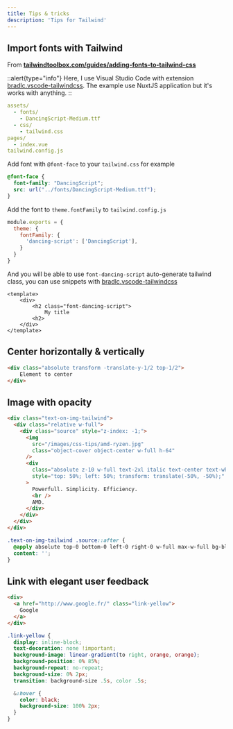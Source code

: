 ```yaml
---
title: Tips & tricks
description: 'Tips for Tailwind'
---
```


## Import fonts with Tailwind

From [**tailwindtoolbox.com/guides/adding-fonts-to-tailwind-css**](https://www.tailwindtoolbox.com/guides/adding-fonts-to-tailwind-css)

::alert{type="info"}
Here, I use Visual Studio Code with extension [bradlc.vscode-tailwindcss](https://marketplace.visualstudio.com/items?itemName=bradlc.vscode-tailwindcss). The example use NuxtJS application but it's works with anything.
::

```yaml
assets/
  - fonts/
    - DancingScript-Medium.ttf
  - css/
    - tailwind.css
pages/
  - index.vue
tailwind.config.js
```
Add font with `@font-face` to your `tailwind.css` for example

```css [assets/css/tailwind.css]
@font-face {
  font-family: "DancingScript";
  src: url("../fonts/DancingScript-Medium.ttf");
}
```

Add the font to `theme.fontFamily` to `tailwind.config.js`

```js [tailwind.config.js]
module.exports = {
  theme: {
    fontFamily: {
      'dancing-script': ['DancingScript'],
    }
  }
}
```

And you will be able to use `font-dancing-script` auto-generate tailwind class, you can use snippets with [bradlc.vscode-tailwindcss](https://marketplace.visualstudio.com/items?itemName=bradlc.vscode-tailwindcss)

```vue [pages/index.vue]
<template>
    <div>
        <h2 class="font-dancing-script">
            My title
        <h2>
    </div>
</template>
```

## Center horizontally & vertically

```html
<div class="absolute transform -translate-y-1/2 top-1/2">
    Element to center
</div>
```

## Image with opacity

```html
<div class="text-on-img-tailwind">
  <div class="relative w-full">
    <div class="source" style="z-index: -1;">
      <img
        src="/images/css-tips/amd-ryzen.jpg"
        class="object-cover object-center w-full h-64"
      />
      <div
        class="absolute z-10 w-full text-2xl italic text-center text-white"
        style="top: 50%; left: 50%; transform: translate(-50%, -50%);"
      >
        Powerfull. Simplicity. Efficiency.
        <br />
        AMD.
      </div>
    </div>
  </div>
</div>
```

```css
.text-on-img-tailwind .source::after {
  @apply absolute top-0 bottom-0 left-0 right-0 w-full max-w-full bg-black bg-opacity-75;
  content: '';
}
```

## Link with elegant user feedback

```html
<div>
  <a href="http://www.google.fr/" class="link-yellow">
    Google
  </a>
</div>
```

```scss
.link-yellow {
  display: inline-block;
  text-decoration: none !important;
  background-image: linear-gradient(to right, orange, orange);
  background-position: 0% 85%;
  background-repeat: no-repeat;
  background-size: 0% 2px;
  transition: background-size .5s, color .5s;

  &:hover {
    color: black;
    background-size: 100% 2px;
  }
}
```
